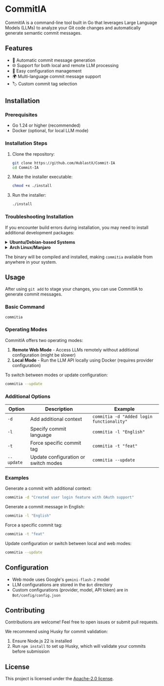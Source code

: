 # CommitIA

CommitIA is a command-line tool built in Go that leverages Large Language Models (LLMs) to analyze your Git code changes and automatically generate semantic commit messages.

## Features

-   🤖 Automatic commit message generation
-   🌐 Support for both local and remote LLM processing
-   🔄 Easy configuration management
-   🌍 Multi-language commit message support
-   🏷️ Custom commit tag selection

## Installation

### Prerequisites

-   Go 1.24 or higher (recommended)
-   Docker (optional, for local LLM mode)

### Installation Steps

1. Clone the repository:

    ```bash
    git clone https://github.com/HublastX/Commit-IA
    cd Commit-IA
    ```

2. Make the installer executable:

    ```bash
    chmod +x ./install
    ```

3. Run the installer:

    ```bash
    ./install
    ```

### Troubleshooting Installation

If you encounter build errors during installation, you may need to install additional development packages:

<details>
<summary><b>Ubuntu/Debian-based Systems</b></summary>

```bash
sudo apt install -y \
    gcc \
    libc6-dev \
    libx11-dev \
    xorg-dev \
    libxtst-dev \
    libpng-dev \
    libxcursor-dev \
    libxrandr-dev \
    libxinerama-dev \
    libdbus-1-dev \
    tesseract-ocr
```

</details>

<details>
<summary><b>Arch Linux/Manjaro</b></summary>

```bash
sudo pacman -Syu
sudo pacman -S --needed \
    gcc \
    glibc \
    libx11 \
    xorg-server-devel \
    libxtst \
    libpng \
    libxcursor \
    libxrandr \
    libxinerama \
    dbus \
    tesseract
```

</details>

The binary will be compiled and installed, making `commitia` available from anywhere in your system.

## Usage

After using `git add` to stage your changes, you can use CommitIA to generate commit messages.

### Basic Command

```bash
commitia
```

### Operating Modes

CommitIA offers two operating modes:

1. **Remote Web Mode** - Access LLMs remotely without additional configuration (might be slower)
2. **Local Mode** - Run the LLM API locally using Docker (requires provider configuration)

To switch between modes or update configuration:

```bash
commitia --update
```

### Additional Options

| Option     | Description                          | Example                                   |
| ---------- | ------------------------------------ | ----------------------------------------- |
| `-d`       | Add additional context               | `commitia -d "Added login functionality"` |
| `-l`       | Specify commit language              | `commitia -l "English"`                   |
| `-t`       | Force specific commit tag            | `commitia -t "feat"`                      |
| `--update` | Update configuration or switch modes | `commitia --update`                       |

### Examples

Generate a commit with additional context:

```bash
commitia -d "Created user login feature with OAuth support"
```

Generate a commit message in English:

```bash
commitia -l "English"
```

Force a specific commit tag:

```bash
commitia -t "feat"
```

Update configuration or switch between local and web modes:

```bash
commitia --update
```

## Configuration

-   Web mode uses Google's `gemini-flash-2` model
-   LLM configurations are stored in the `Bot` directory
-   Custom configurations (provider, model, API token) are in `Bot/config/config.json`

## Contributing

Contributions are welcome! Feel free to open issues or submit pull requests.

We recommend using Husky for commit validation:

1. Ensure Node.js 22 is installed
2. Run `npm install` to set up Husky, which will validate your commits before submission

## License

This project is licensed under the [Apache-2.0 license](LICENSE).
